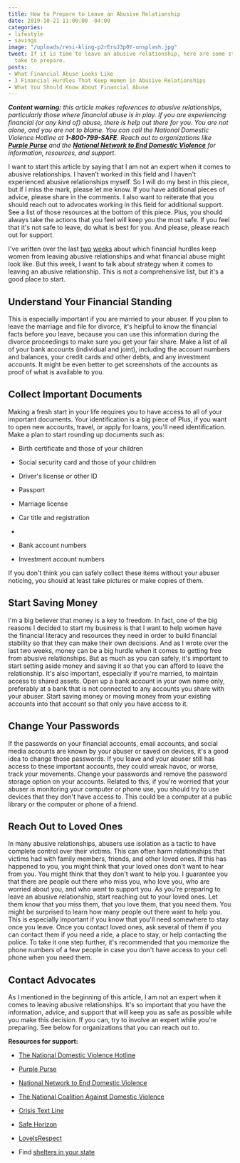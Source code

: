```yaml
---
title: How to Prepare to Leave an Abusive Relationship
date: 2019-10-21 11:00:00 -04:00
categories:
- lifestyle
- savings
image: "/uploads/resi-kling-p2rEruJ3p0Y-unsplash.jpg"
tweet: If it is time to leave an abusive relationship, here are some steps you can
  take to prepare.
posts:
- What Financial Abuse Looks Like
- 3 Financial Hurdles That Keep Women in Abusive Relationships
- What You Should Know About Financial Abuse
---
```


***Content warning:** this article makes references to abusive relationships, particularly those where financial abuse is in play. If you are experiencing financial (or any kind of) abuse, there is help out there for you. You are not alone, and you are not to blame.* *You can call the National Domestic Violence Hotline at **1-800-799-SAFE**. Reach out to organizations like **[Purple Purse](http://purplepurse.com/)** and the **[National Network to End Domestic Violence](http://www.womenslaw.org/laws_state_type.php?id=14107&state_code=PG&open_id=all)** for information, resources, and support.*

I want to start this article by saying that I am not an expert when it comes to abusive relationships. I haven't worked in this field and I haven't experienced abusive relationships myself. So I will do my best in this piece, but if I miss the mark, please let me know. If you have additional pieces of advice, please share in the comments. I also want to reiterate that you should reach out to advocates working in this field for additional support. See a list of those resources at the bottom of this piece. Plus, you should always take the actions that you feel will keep you the most safe. If you feel that it's not safe to leave, do what is best for you. And please, please reach out for support.

I've written over the last [two](https://www.maggiegermano.com/blog/3-financial-hurdles-that-keep-women-in-abusive-relationships/) [weeks](https://www.maggiegermano.com/blog/what-financial-abuse-looks-like/) about which financial hurdles keep women from leaving abusive relationships and what financial abuse might look like. But this week, I want to talk about strategy when it comes to leaving an abusive relationship. This is not a comprehensive list, but it's a good place to start.

## Understand Your Financial Standing

This is especially important if you are married to your abuser. If you plan to leave the marriage and file for divorce, it's helpful to know the financial facts before you leave, because you can use this information during the divorce proceedings to make sure you get your fair share. Make a list of all of your bank accounts (individual and joint), including the account numbers and balances, your credit cards and other debts, and any investment accounts.  It might be even better to get screenshots of the accounts as proof of what is available to you. 

## Collect Important Documents

Making a fresh start in your life requires you to have access to all of your important documents. Your identification is a big piece of Plus, if you want to open new accounts, travel, or apply for loans, you'll need identification. Make a plan to start rounding up documents such as:

* Birth certificate and those of your children

* Social security card and those of your children

* Driver's license or other ID

* Passport

* Marriage license

* Car title and registration

* 

* Bank account numbers

* Investment account numbers

If you don't think you can safely collect these items without your abuser noticing, you should at least take pictures or make copies of them.

## Start Saving Money

I'm a big believer that money is a key to freedom. In fact, one of the big reasons I decided to start my business is that I want to help women have the financial literacy and resources they need in order to build financial stability so that they can make their own decisions. And as I wrote over the last two weeks, money can be a big hurdle when it comes to getting free from abusive relationships. But as much as you can safely, it's important to start setting aside money and saving it so that you can afford to leave the relationship. It's also important, especially if you're married, to maintain access to shared assets. Open up a bank account in your own name only, preferably at a bank that is not connected to any accounts you share with your abuser. Start saving money or moving money from your existing accounts into that account so that only you have access to it.

## Change Your Passwords

If the passwords on your financial accounts, email accounts, and social media accounts are known by your abuser or saved on devices, it's a good idea to change those passwords. If you leave and your abuser still has access to these important accounts, they could wreak havoc, or worse, track your movements. Change your passwords and remove the password storage option on your accounts. Related to this, if you're worried that your abuser is monitoring your computer or phone use, you should try to use devices that they don't have access to. This could be a computer at a public library or the computer or phone of a friend.

## Reach Out to Loved Ones

In many abusive relationships, abusers use isolation as a tactic to have complete control over their victims. This can often harm relationships that victims had with family members, friends, and other loved ones. If this has happened to you, you might think that your loved ones don't want to hear from you. You might think that they don't want to help you. I guarantee you that there are people out there who miss you, who love you, who are worried about you, and who want to support you. As you're preparing to leave an abusive relationship, start reaching out to your loved ones. Let them know that you miss them, that you love them, that you need them. You might be surprised to learn how many people out there want to help you. This is especially important if you know that you'll need somewhere to stay once you leave. Once you contact loved ones, ask several of them if you can contact them if you need a ride, a place to stay, or help contacting the police. To take it one step further, it's recommended that you memorize the phone numbers of a few people in case you don't have access to your cell phone when you need them.

## Contact Advocates

As I mentioned in the beginning of this article, I am not an expert when it comes to leaving abusive relationships. It's so important that you have the information, advice, and support that will keep you as safe as possible while you make this decision. If you can, try to involve an expert while you're preparing. See below for organizations that you can reach out to. 

**Resources for support:**

* [The National Domestic Violence Hotline](https://www.thehotline.org/)

* [Purple Purse](https://www.purplepurse.com/)

* [National Network to End Domestic Violence](https://nnedv.org/)

* [The National Coalition Against Domestic Violence](https://www.ncadv.org/)

* [Crisis Text Line](https://www.crisistextline.org/)

* [Safe Horizon](https://www.safehorizon.org/)

* [LoveIsRespect](https://www.loveisrespect.org/)

* Find [shelters in your state](https://www.womenslaw.org/find-help/advocates-and-shelters)